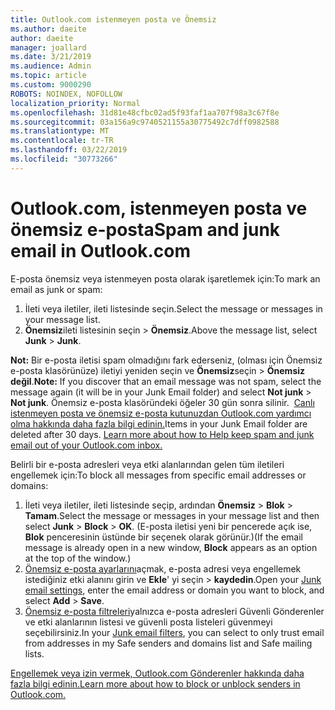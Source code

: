 ```yaml
---
title: Outlook.com istenmeyen posta ve Önemsiz
ms.author: daeite
author: daeite
manager: joallard
ms.date: 3/21/2019
ms.audience: Admin
ms.topic: article
ms.custom: 9000290
ROBOTS: NOINDEX, NOFOLLOW
localization_priority: Normal
ms.openlocfilehash: 31d81e48cfbc02ad5f93faf1aa707f98a3c67f8e
ms.sourcegitcommit: 03a156a9c9740521155a30775492c7dff0982588
ms.translationtype: MT
ms.contentlocale: tr-TR
ms.lasthandoff: 03/22/2019
ms.locfileid: "30773266"
---
```

# <a name="spam-and-junk-email-in-outlookcom"></a><span data-ttu-id="a5b05-102">Outlook.com, istenmeyen posta ve önemsiz e-posta</span><span class="sxs-lookup"><span data-stu-id="a5b05-102">Spam and junk email in Outlook.com</span></span>

<span data-ttu-id="a5b05-103">E-posta önemsiz veya istenmeyen posta olarak işaretlemek için:</span><span class="sxs-lookup"><span data-stu-id="a5b05-103">To mark an email as junk or spam:</span></span>

1. <span data-ttu-id="a5b05-104">İleti veya iletiler, ileti listesinde seçin.</span><span class="sxs-lookup"><span data-stu-id="a5b05-104">Select the message or messages in your message list.</span></span>
1. <span data-ttu-id="a5b05-105">**Önemsiz**ileti listesinin seçin > **Önemsiz**.</span><span class="sxs-lookup"><span data-stu-id="a5b05-105">Above the message list, select **Junk** > **Junk**.</span></span>

<span data-ttu-id="a5b05-106">**Not:** Bir e-posta iletisi spam olmadığını fark ederseniz, (olması için Önemsiz e-posta klasörünüze) iletiyi yeniden seçin ve **Önemsiz**seçin > **Önemsiz değil**.</span><span class="sxs-lookup"><span data-stu-id="a5b05-106">**Note:** If you discover that an email message was not spam, select the message again (it will be in your Junk Email folder) and select **Not junk** > **Not junk**.</span></span> <span data-ttu-id="a5b05-107">Önemsiz e-posta klasöründeki öğeler 30 gün sonra silinir.  [Canlı istenmeyen posta ve önemsiz e-posta kutunuzdan Outlook.com yardımcı olma hakkında daha fazla bilgi edinin.](https://support.office.com/article/a3ece97b-82f8-4a5e-9ac3-e92fa6427ae4)</span><span class="sxs-lookup"><span data-stu-id="a5b05-107">Items in your Junk Email folder are deleted after 30 days. [Learn more about how to Help keep spam and junk email out of your Outlook.com inbox.](https://support.office.com/article/a3ece97b-82f8-4a5e-9ac3-e92fa6427ae4)</span></span>

<span data-ttu-id="a5b05-108">Belirli bir e-posta adresleri veya etki alanlarından gelen tüm iletileri engellemek için:</span><span class="sxs-lookup"><span data-stu-id="a5b05-108">To block all messages from specific email addresses or domains:</span></span>

1. <span data-ttu-id="a5b05-109">İleti veya iletiler, ileti listesinde seçip, ardından **Önemsiz** > **Blok** > **Tamam**.</span><span class="sxs-lookup"><span data-stu-id="a5b05-109">Select the message or messages in your message list and then select **Junk** > **Block** > **OK**.</span></span> <span data-ttu-id="a5b05-110">(E-posta iletisi yeni bir pencerede açık ise, **Blok** penceresinin üstünde bir seçenek olarak görünür.)</span><span class="sxs-lookup"><span data-stu-id="a5b05-110">(If the email message is already open in a new window, **Block** appears as an option at the top of the window.)</span></span>
1. <span data-ttu-id="a5b05-111">[Önemsiz e-posta ayarlarını](https://outlook.live.com/mail/options/mail/junkEmail/blockedSendersAndDomainsV2)açmak, e-posta adresi veya engellemek istediğiniz etki alanını girin ve **Ekle**' yi seçin > **kaydedin**.</span><span class="sxs-lookup"><span data-stu-id="a5b05-111">Open your [Junk email settings](https://outlook.live.com/mail/options/mail/junkEmail/blockedSendersAndDomainsV2), enter the email address or domain you want to block, and select **Add** > **Save**.</span></span>
1. <span data-ttu-id="a5b05-112">[Önemsiz e-posta filtreleri](https://outlook.live.com/mail/options/mail/junkEmail/filtersOption)yalnızca e-posta adresleri Güvenli Gönderenler ve etki alanlarının listesi ve güvenli posta listeleri güvenmeyi seçebilirsiniz.</span><span class="sxs-lookup"><span data-stu-id="a5b05-112">In your [Junk email filters](https://outlook.live.com/mail/options/mail/junkEmail/filtersOption), you can select to only trust email from addresses in my Safe senders and domains list and Safe mailing lists.</span></span>

[<span data-ttu-id="a5b05-113">Engellemek veya izin vermek, Outlook.com Gönderenler hakkında daha fazla bilgi edinin.</span><span class="sxs-lookup"><span data-stu-id="a5b05-113">Learn more about how to block or unblock senders in Outlook.com.</span></span>](https://support.office.com/article/afba1c94-77bb-4f50-8b85-057cf52f4d5e)
